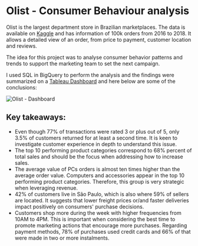 # Olist - Consumer Behaviour analysis

Olist is the largest department store in Brazilian marketplaces. The data is available on [Kaggle](https://www.kaggle.com/datasets/olistbr/brazilian-ecommerce) and has information of 100k orders from 2016 to 2018. It allows a detailed view of an order, from price to payment, customer location and reviews. 

The idea for this project was to analyse consumer behavior patterns and trends to support the marketing team to set the next campaign.

I used SQL in BigQuery to perform the analysis and the findings were summarized on a [Tableau Dashboard](https://public.tableau.com/app/profile/renan.nunes/viz/OLIST_17213253050220/Dashboard1#1) and here below are some of the conclusions:

![Olist - Dashboard](https://github.com/user-attachments/assets/bc4b6a30-b295-447e-ac6c-0c47ca4a8347)

## Key takeaways:

- Even though 77% of transactions were rated 3 or plus out of 5, only 3.5% of customers returned for at least a second time. It is keen to investigate customer experience in depth to understand this issue.
- The top 10 performing product categories correspond to 68% percent of total sales and should be the focus when addressing how to increase sales.
- The average value of PCs orders is almost ten times higher than the average order value. Computers and accessories appear in the top 10 performing product categories. Therefore, this group is very strategic when leveraging revenue.
- 42% of customers live in São Paulo, which is also where 59% of sellers are located. It suggests that lower freight prices or/and faster deliveries impact positively on consumers' purchase decisions.
- Customers shop more during the week with higher frequencies from 10AM to 4PM. This is important when considering the best time to promote marketing actions that encourage more purchases.
Regarding payment methods, 78% of purchases used credit cards and 66% of that were made in two or more instalments.

